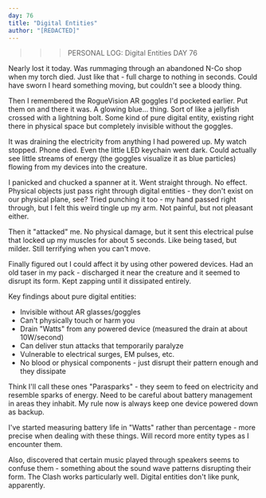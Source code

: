 ```yaml
---
day: 76
title: "Digital Entities"
author: "[REDACTED]"
---
```

>>> PERSONAL LOG: Digital Entities
>>> DAY 76

Nearly lost it today. Was rummaging through an abandoned N-Co shop when my torch died. Just like that - full charge to nothing in seconds. Could have sworn I heard something moving, but couldn't see a bloody thing.

Then I remembered the RogueVision AR goggles I'd pocketed earlier. Put them on and there it was. A glowing blue... thing. Sort of like a jellyfish crossed with a lightning bolt. Some kind of pure digital entity, existing right there in physical space but completely invisible without the goggles.

It was draining the electricity from anything I had powered up. My watch stopped. Phone died. Even the little LED keychain went dark. Could actually see little streams of energy (the goggles visualize it as blue particles) flowing from my devices into the creature.

I panicked and chucked a spanner at it. Went straight through. No effect. Physical objects just pass right through digital entities - they don't exist on our physical plane, see? Tried punching it too - my hand passed right through, but I felt this weird tingle up my arm. Not painful, but not pleasant either.

Then it "attacked" me. No physical damage, but it sent this electrical pulse that locked up my muscles for about 5 seconds. Like being tased, but milder. Still terrifying when you can't move.

Finally figured out I could affect it by using other powered devices. Had an old taser in my pack - discharged it near the creature and it seemed to disrupt its form. Kept zapping until it dissipated entirely.

Key findings about pure digital entities:
- Invisible without AR glasses/goggles
- Can't physically touch or harm you
- Drain "Watts" from any powered device (measured the drain at about 10W/second)
- Can deliver stun attacks that temporarily paralyze
- Vulnerable to electrical surges, EM pulses, etc.
- No blood or physical components - just disrupt their pattern enough and they dissipate

Think I'll call these ones "Parasparks" - they seem to feed on electricity and resemble sparks of energy. Need to be careful about battery management in areas they inhabit. My rule now is always keep one device powered down as backup.

I've started measuring battery life in "Watts" rather than percentage - more precise when dealing with these things. Will record more entity types as I encounter them.

Also, discovered that certain music played through speakers seems to confuse them - something about the sound wave patterns disrupting their form. The Clash works particularly well. Digital entities don't like punk, apparently.